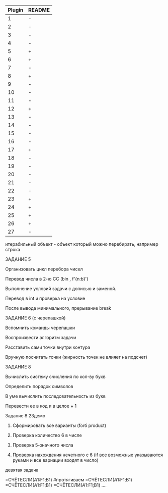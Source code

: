 | Plugin | README |
| ------ | ------ |
 | 1| - |
 | 2| - |
 | 3| - |
 | 4| - |
 | 5| + |
 | 6| + |
 | 7| - |
 | 8| + |
 | 9| - |
 | 10| - |
 | 11| - |
 | 12| + |
 | 13| - |
 | 14| - |
 | 15| - |
 | 16| - |
 | 17| + |
 | 18| - |
 | 19| - |
 | 20| - |
 | 21| - |
 | 22| - |
 | 23| + |
 | 24| + |
 | 25| + |
 | 26| + |
 | 27| - |
 
 
итерабильный объект - объект который можно перебирать, например строка

ЗАДАНИЕ 5

Организовать цикл перебора чисел

Перевод числа в 2-ю СС (bin , f'{n:b}')

Выполнение условий задачи с дописью и заменой.

Перевод в int и проверка на условие

После вывода минимального, прерывание break

ЗАДАНИЕ 6 (с черепашкой)

Вспомнить команды черепашки

Воспроизвести алгоритм задачи

Расставить сами точки внутри контура

Вручную посчитать точки (жирность точек не влияет на подсчет)

ЗАДАНИЕ 8

Вычислить систему счисления по кол-ву букв

Определить порядок символов

В уме вычислить последовательность из букв

Перевести ее в код и в целое + 1

Задание 8 23демо
1. Сформировать все варианты (forб product)

2. Проверка количество 6 в числе

3. Проверка 5-значного числа

4. Проверка нахождения нечетного с 6 (if все возможные указываются руками и все вариации входят в число)

девятая задача

=СЧЁТЕСЛИ($A1:$F1;B1) #протягиваем
=СЧЁТЕСЛИ($A1:$F1;B1)
=СЧЁТЕСЛИ($A1:$F1;B1)
=СЧЁТЕСЛИ($A1:$F1;B1)
....

